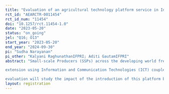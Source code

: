 ```yaml
---
title: "Evaluation of an agricultural technology platform service in India"
rct_id: "AEARCTR-0011454"
rct_id_num: "11454"
doi: "10.1257/rct.11454-1.0"
date: "2023-05-20"
status: "on_going"
jel: "Q16; O13"
start_year: "2023-05-20"
end_year: "2024-09-30"
pi: "Sudha Narayanan"
pi_other: "Kalyani RaghunathanIFPRI; Aditi GautamIFPRI"
abstract: "Small-scale Producers (SSPs) across the developing world frequently lack access to reliable information and extension, crucial for prolonged increases in farm productivity and income. In regions such as South Asia, farmer land holdings are generally small, so that increasing SSP incomes requires sustainable augmentation of farm productivity. In the absence of opportunities to consolidate farm holdings, productivity increases and diversification into high value cash crops are widely regarded as key drivers of small farmer incomes. New forms of
extension using Information and Communication Technologies (ICT) coupled with remote sensing data have emerged as promising interventions that may help to sustainably increase farmer productivity and aid transition to higher value crops. This project aims to evaluate one such innovation in agricultural extension with the potential to improve efficiency and surplus for stakeholders - a proprietary digital platform that provide SSPs with farming advice and facilitate two-way communication to address farmer- and crop-specific concerns. Our
evaluation will study the impact of the introduction of this platform by one client on soybean farmers in Maharashtra, India. We use a stratified clustered randomized controlled trial with two arms, treatment and control, to assess impacts on our outcomes of interest, which include (among others) knowledge and adoption of recommended practices, information seeking, agricultural yields, costs and profits, prices and storage behavior. We also study spillover effects on farmers in the same areas who are not linked with the client, but who might benefit indirectly from this intervention. In addition, we conduct nested experiments relating to measurement error in survey data, recall bias and expectations."
layout: registration
---
```


